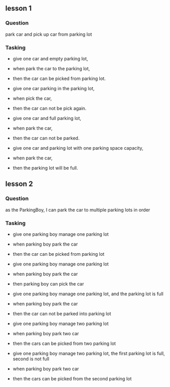 ## lesson 1

### Question
park car and pick up car from parking lot

### Tasking
* give one car and empty parking lot, 
* when park the car to the parking lot, 
* then the car can be picked from parking lot.


* give one car parking in the parking lot, 
* when pick the car,
* then the car can not be pick again.


* give one car and full parking lot, 
* when park the car,
* then the car can not be parked.


* give one car and parking lot with one parking space capacity, 
* when park the car,
* then the parking lot will be full.

## lesson 2

### Question
as the ParkingBoy, I can park the car to multiple parking lots in order

### Tasking
* give one parking boy manage one parking lot
* when parking boy park the car
* then the car can be picked from parking lot


* give one parking boy manage one parking lot
* when parking boy park the car
* then parking boy can pick the car


* give one parking boy manage one parking lot, and the parking lot is full
* when parking boy park the car
* then the car can not be parked into parking lot


* give one parking boy manage two parking lot
* when parking boy park two car
* then the cars can be picked from two parking lot


* give one parking boy manage two parking lot, the first parking lot is full, second is not full
* when parking boy park two car
* then the cars can be picked from the second parking lot

